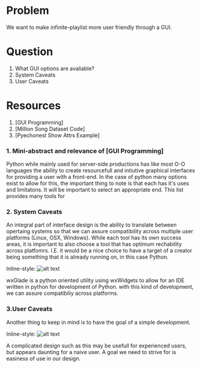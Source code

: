 # Problem
We want to make infinite-playlist more user friendly through a GUI.

# Question
1. What GUI options are avaliable?
2. System Caveats
3. User Caveats

# Resources
1. [GUI Programming]
2. [Million Song Dataset Code]
3. [Pyechonest Show Attrs Example]

### 1. Mini-abstract and relevance of [GUI Programming]
Python while mainly used for server-side productions has like most O-O languages the ability to create resourcefull and intiutive graphical interfaces for providing a user with a front-end. In the case of python many options exist to allow for this, the important thing to note is that each has it's uses and limitatons. It will be important to select an appropriate end. This list provides many tools for

### 2. System Caveats
An integral part of interface design is the ability to translate between opertaing systems so that we can assure compatibility across multiple user platforms (Linux, OSX, Windows). While each tool has its own success areas, it is important to also choose a tool that has optimum rechability across platfomrs. I.E. it would be a nice choice to have a target of a creator being something that it is already running on, in this case Python. 

Inline-style: 
![alt text](http://wxglade.sourceforge.net/img/wxglade_session.png "Glade")

wxGlade is a python oriented utility using wxWidgets to allow for an IDE written in python for development of Python. with this kind of development, we can assure compatibiliy across platforms. 

### 3.User Caveats
Another thing to keep in mind is to have the goal of a simple development.

Inline-style: 
![alt text](http://www.alonsoruibal.com/wp-content/uploads/2009/12/rakarrack.png "Glade")

A complicated design such as this may be usefull for experienced users, but appears daunting for a naive user. A goal we need to strive for is easiness of use in our design.

